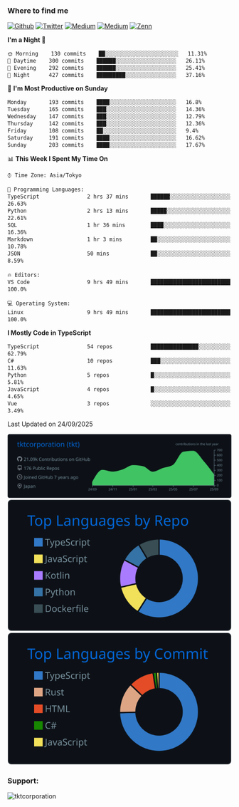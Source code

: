 <!-- <p align="left"> <img src="https://komarev.com/ghpvc/?username=tktcorporation&label=Profile%20views&color=0e75b6&style=flat" alt="tktcorporation" /> </p> -->

<h3>Where to find me</h3>
<p>
<a href="https://github.com/tktcorporation" target="_blank"><img alt="Github" src="https://img.shields.io/badge/GitHub-%2312100E.svg?&style=for-the-badge&logo=Github&logoColor=white" /></a>
<a href="https://twitter.com/tktcorporation" target="_blank"><img alt="Twitter" src="https://img.shields.io/badge/twitter-%231DA1F2.svg?&style=for-the-badge&logo=twitter&logoColor=white" /></a>
<a href="https://www.linkedin.com/in/tktcorporation" target="_blank"><img alt="Medium" src="https://img.shields.io/badge/linkdin-0a66c2.svg?&style=for-the-badge&logo=linkedin&logoColor=white" /></a>
<a href="https://qiita.com/tktcorporation" target="_blank"><img alt="Medium" src="https://img.shields.io/badge/qiita-55C500.svg?&style=for-the-badge&logo=qiita&logoColor=white" /></a>
<a href="https://zenn.dev/tktcorporation" target="_blank"><img alt="Zenn" src="https://img.shields.io/badge/Zenn-3EA8FF.svg?&style=for-the-badge&logo=Zenn&logoColor=white" /></a>
</p>
  
<!--START_SECTION:waka-->
**I'm a Night 🦉** 

```text
🌞 Morning    130 commits    ██░░░░░░░░░░░░░░░░░░░░░░░   11.31% 
🌆 Daytime    300 commits    ██████░░░░░░░░░░░░░░░░░░░   26.11% 
🌃 Evening    292 commits    ██████░░░░░░░░░░░░░░░░░░░   25.41% 
🌙 Night      427 commits    █████████░░░░░░░░░░░░░░░░   37.16%

```
📅 **I'm Most Productive on Sunday** 

```text
Monday       193 commits    ████░░░░░░░░░░░░░░░░░░░░░   16.8% 
Tuesday      165 commits    ███░░░░░░░░░░░░░░░░░░░░░░   14.36% 
Wednesday    147 commits    ███░░░░░░░░░░░░░░░░░░░░░░   12.79% 
Thursday     142 commits    ███░░░░░░░░░░░░░░░░░░░░░░   12.36% 
Friday       108 commits    ██░░░░░░░░░░░░░░░░░░░░░░░   9.4% 
Saturday     191 commits    ████░░░░░░░░░░░░░░░░░░░░░   16.62% 
Sunday       203 commits    ████░░░░░░░░░░░░░░░░░░░░░   17.67%

```


📊 **This Week I Spent My Time On** 

```text
⌚︎ Time Zone: Asia/Tokyo

💬 Programming Languages: 
TypeScript               2 hrs 37 mins       ██████░░░░░░░░░░░░░░░░░░░   26.63% 
Python                   2 hrs 13 mins       █████░░░░░░░░░░░░░░░░░░░░   22.61% 
SQL                      1 hr 36 mins        ████░░░░░░░░░░░░░░░░░░░░░   16.36% 
Markdown                 1 hr 3 mins         ██░░░░░░░░░░░░░░░░░░░░░░░   10.78% 
JSON                     50 mins             ██░░░░░░░░░░░░░░░░░░░░░░░   8.59%

🔥 Editors: 
VS Code                  9 hrs 49 mins       █████████████████████████   100.0%

💻 Operating System: 
Linux                    9 hrs 49 mins       █████████████████████████   100.0%

```

**I Mostly Code in TypeScript** 

```text
TypeScript               54 repos            ███████████████░░░░░░░░░░   62.79% 
C#                       10 repos            ███░░░░░░░░░░░░░░░░░░░░░░   11.63% 
Python                   5 repos             █░░░░░░░░░░░░░░░░░░░░░░░░   5.81% 
JavaScript               4 repos             █░░░░░░░░░░░░░░░░░░░░░░░░   4.65% 
Vue                      3 repos             ░░░░░░░░░░░░░░░░░░░░░░░░░   3.49%

```



 Last Updated on 24/09/2025
<!--END_SECTION:waka-->

[![](https://raw.githubusercontent.com/tktcorporation/tktcorporation/master/profile-summary-card-output/github_dark/0-profile-details.svg)](https://github.com/vn7n24fzkq/github-profile-summary-cards)
[![](https://raw.githubusercontent.com/tktcorporation/tktcorporation/master/profile-summary-card-output/github_dark/1-repos-per-language.svg)](https://github.com/vn7n24fzkq/github-profile-summary-cards) [![](https://raw.githubusercontent.com/tktcorporation/tktcorporation/master/profile-summary-card-output/github_dark/2-most-commit-language.svg)](https://github.com/vn7n24fzkq/github-profile-summary-cards)

<h3 align="left">Support:</h3>
<p><a href="https://www.buymeacoffee.com/tktcorporation"> <img align="left" src="https://cdn.buymeacoffee.com/buttons/v2/default-yellow.png" height="50" width="210" alt="tktcorporation" /></a></p><br><br>
